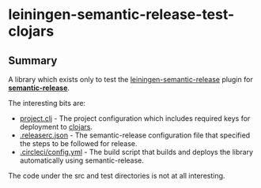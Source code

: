 # leiningen-semantic-release-test-clojars

## Summary

A library which exists only to test the [leiningen-semantic-release](https://github.com/NoxHarmonium/leiningen-semantic-release) plugin
for **[semantic-release](https://github.com/semantic-release/semantic-release)**.

The interesting bits are:

- [project.clj](./project.clj) - The project configuration which includes required keys for deployment to [clojars](https://clojars.org/leiningen-semantic-release-test-clojars).
- [.releaserc.json](./.releaserc.json) - The semantic-release configuration file that specified the steps to be followed for release.
- [.circleci/config.yml](./.circleci/config.yml) - The build script that builds and deploys the library automatically using semantic-release.

The code under the src and test directories is not at all interesting.
